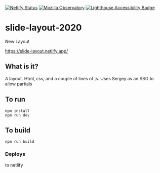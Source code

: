 [![Netlify Status](https://api.netlify.com/api/v1/badges/31b8ccb9-33ff-48b7-b08a-f85b63eaead7/deploy-status)](https://app.netlify.com/sites/slide-layout/deploys) [![Mozilla Observatory](https://img.shields.io/mozilla-observatory/grade/slide-layout.netlify.app)](https://observatory.mozilla.org/analyze/slide-layout.netlify.app) [![Lighthouse Accessibility Badge](https://raw.githubusercontent.com/cerico/lighthouse-scores/main/applications/slide-layout/lighthouse_accessibility.svg)](https://github.com/emazzotta/lighthouse-badges)

# slide-layout-2020
New Layout

https://slide-layout.netlify.app/

## What is it?

A layout. Html, css, and a couple of lines of js. Uses Sergey as an SSG to allow partials

## To run

```
npm install
npm run dev
```

## To build 

```
npm run build
```

### Deploys

to netlify

